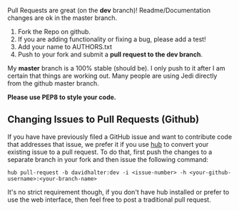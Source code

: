 Pull Requests are great (on the **dev** branch)! Readme/Documentation changes
are ok in the master branch.

 1. Fork the Repo on github.
 2. If you are adding functionality or fixing a bug, please add a test!
 3. Add your name to AUTHORS.txt
 4. Push to your fork and submit a **pull request to the dev branch**.

My **master** branch is a 100% stable (should be). I only push to it after I am
certain that things are working out. Many people are using Jedi directly from
the github master branch.

**Please use PEP8 to style your code.**


Changing Issues to Pull Requests (Github)
-----------------------------------------

If you have have previously filed a GitHub issue and want to contribute code
that addresses that issue, we prefer it if you use
[hub](https://github.com/github/hub) to convert your existing issue to a pull
request. To do that, first push the changes to a separate branch in your fork
and then issue the following command:

    hub pull-request -b davidhalter:dev -i <issue-number> -h <your-github-username>:<your-branch-name>

It's no strict requirement though, if you don't have hub installed or prefer to
use the web interface, then feel free to post a traditional pull request.
